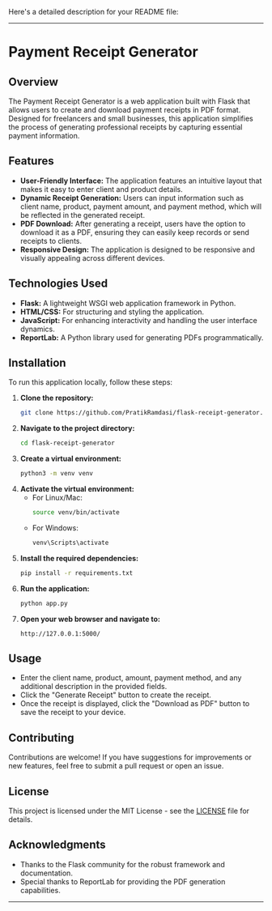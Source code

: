 Here's a detailed description for your README file:

---

# Payment Receipt Generator

## Overview
The Payment Receipt Generator is a web application built with Flask that allows users to create and download payment receipts in PDF format. Designed for freelancers and small businesses, this application simplifies the process of generating professional receipts by capturing essential payment information.

## Features
- **User-Friendly Interface:** The application features an intuitive layout that makes it easy to enter client and product details.
- **Dynamic Receipt Generation:** Users can input information such as client name, product, payment amount, and payment method, which will be reflected in the generated receipt.
- **PDF Download:** After generating a receipt, users have the option to download it as a PDF, ensuring they can easily keep records or send receipts to clients.
- **Responsive Design:** The application is designed to be responsive and visually appealing across different devices.

## Technologies Used
- **Flask:** A lightweight WSGI web application framework in Python.
- **HTML/CSS:** For structuring and styling the application.
- **JavaScript:** For enhancing interactivity and handling the user interface dynamics.
- **ReportLab:** A Python library used for generating PDFs programmatically.

## Installation
To run this application locally, follow these steps:
1. **Clone the repository:**
   ```bash
   git clone https://github.com/PratikRamdasi/flask-receipt-generator.git
   ```
2. **Navigate to the project directory:**
   ```bash
   cd flask-receipt-generator
   ```
3. **Create a virtual environment:**
   ```bash
   python3 -m venv venv
   ```
4. **Activate the virtual environment:**
   - For Linux/Mac:
     ```bash
     source venv/bin/activate
     ```
   - For Windows:
     ```bash
     venv\Scripts\activate
     ```
5. **Install the required dependencies:**
   ```bash
   pip install -r requirements.txt
   ```
6. **Run the application:**
   ```bash
   python app.py
   ```
7. **Open your web browser and navigate to:**
   ```
   http://127.0.0.1:5000/
   ```

## Usage
- Enter the client name, product, amount, payment method, and any additional description in the provided fields.
- Click the "Generate Receipt" button to create the receipt.
- Once the receipt is displayed, click the "Download as PDF" button to save the receipt to your device.

## Contributing
Contributions are welcome! If you have suggestions for improvements or new features, feel free to submit a pull request or open an issue.

## License
This project is licensed under the MIT License - see the [LICENSE](LICENSE) file for details.

## Acknowledgments
- Thanks to the Flask community for the robust framework and documentation.
- Special thanks to ReportLab for providing the PDF generation capabilities.

---
